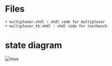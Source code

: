 # Files

    • multiplexer.vhdl : vhdl code for multiplexer
    • multiplexer_tb.vhdl : vhdl code for testbench
# state diagram

![mux](https://github.com/rijalkrishna/Embedded_system/assets/92113798/d5d00be0-f87d-4405-9973-ec331a0d657c)
